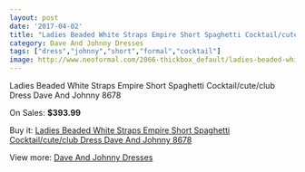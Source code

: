 ```yaml
---
layout: post
date: '2017-04-02'
title: "Ladies Beaded White Straps Empire Short Spaghetti Cocktail/cute/club Dress Dave And Johnny 8678"
category: Dave And Johnny Dresses
tags: ["dress","johnny","short","formal","cocktail"]
image: http://www.neoformal.com/2066-thickbox_default/ladies-beaded-white-straps-empire-short-spaghetti-cocktail-cute-club-dress-dave-and-johnny-8678.jpg
---
```

Ladies Beaded White Straps Empire Short Spaghetti Cocktail/cute/club Dress Dave And Johnny 8678

On Sales: **$393.99**
<a href="https://www.neoformal.com/en/dave-and-johnny-dresses/758-ladies-beaded-white-straps-empire-short-spaghetti-cocktail-cute-club-dress-dave-and-johnny-8678.html"><amp-img layout="responsive" width="600" height="600" src="//www.neoformal.com/2066-thickbox_default/ladies-beaded-white-straps-empire-short-spaghetti-cocktail-cute-club-dress-dave-and-johnny-8678.jpg" alt="Ladies Beaded White Straps Empire Short Spaghetti Cocktail/cute/club Dress Dave And Johnny 8678 0" /></a>
<a href="https://www.neoformal.com/en/dave-and-johnny-dresses/758-ladies-beaded-white-straps-empire-short-spaghetti-cocktail-cute-club-dress-dave-and-johnny-8678.html"><amp-img layout="responsive" width="600" height="600" src="//www.neoformal.com/2067-thickbox_default/ladies-beaded-white-straps-empire-short-spaghetti-cocktail-cute-club-dress-dave-and-johnny-8678.jpg" alt="Ladies Beaded White Straps Empire Short Spaghetti Cocktail/cute/club Dress Dave And Johnny 8678 1" /></a>

Buy it: [Ladies Beaded White Straps Empire Short Spaghetti Cocktail/cute/club Dress Dave And Johnny 8678](https://www.neoformal.com/en/dave-and-johnny-dresses/758-ladies-beaded-white-straps-empire-short-spaghetti-cocktail-cute-club-dress-dave-and-johnny-8678.html "Ladies Beaded White Straps Empire Short Spaghetti Cocktail/cute/club Dress Dave And Johnny 8678")

View more: [Dave And Johnny Dresses](https://www.neoformal.com/en/9-dave-and-johnny-dresses "Dave And Johnny Dresses")